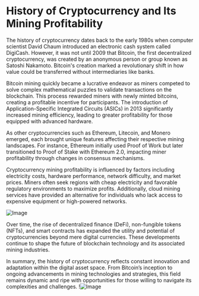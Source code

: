 # History of Cryptocurrency and Its Mining Profitability

The history of cryptocurrency dates back to the early 1980s when computer scientist David Chaum introduced an electronic cash system called DigiCash. However, it was not until 2009 that Bitcoin, the first decentralized cryptocurrency, was created by an anonymous person or group known as Satoshi Nakamoto. Bitcoin's creation marked a revolutionary shift in how value could be transferred without intermediaries like banks.

Bitcoin mining quickly became a lucrative endeavor as miners competed to solve complex mathematical puzzles to validate transactions on the blockchain. This process rewarded miners with newly minted bitcoins, creating a profitable incentive for participants. The introduction of Application-Specific Integrated Circuits (ASICs) in 2013 significantly increased mining efficiency, leading to greater profitability for those equipped with advanced hardware.

As other cryptocurrencies such as Ethereum, Litecoin, and Monero emerged, each brought unique features affecting their respective mining landscapes. For instance, Ethereum initially used Proof of Work but later transitioned to Proof of Stake with Ethereum 2.0, impacting miner profitability through changes in consensus mechanisms.

Cryptocurrency mining profitability is influenced by factors including electricity costs, hardware performance, network difficulty, and market prices. Miners often seek regions with cheap electricity and favorable regulatory environments to maximize profits. Additionally, cloud mining services have provided an alternative for individuals who lack access to expensive equipment or high-powered networks.

![Image](https://github.com/user-attachments/assets/3be06921-4469-491d-bd37-5f14c53422b7)

Over time, the rise of decentralized finance (DeFi), non-fungible tokens (NFTs), and smart contracts has expanded the utility and potential of cryptocurrencies beyond mere digital currencies. These developments continue to shape the future of blockchain technology and its associated mining industries.

In summary, the history of cryptocurrency reflects constant innovation and adaptation within the digital asset space. From Bitcoin’s inception to ongoing advancements in mining technologies and strategies, this field remains dynamic and ripe with opportunities for those willing to navigate its complexities and challenges. !![Image](https://github.com/user-attachments/assets/3be06921-4469-491d-bd37-5f14c53422b7)